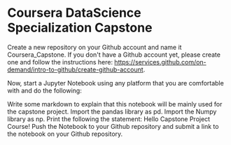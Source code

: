 # Coursera DataScience Specialization Capstone

Create a new repository on your Github account and name it Coursera_Capstone. If you don't have a Github account yet, please create one and follow the instructions here: https://services.github.com/on-demand/intro-to-github/create-github-account.

Now, start a Jupyter Notebook using any platform that you are comfortable with and do the following:

Write some markdown to explain that this notebook will be mainly used for the capstone project.
Import the pandas library as pd.
Import the Numpy library as np.
Print the following the statement: Hello Capstone Project Course!
Push the Notebook to your Github repository and submit a link to the notebook on your Github repository.